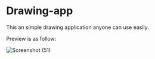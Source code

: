# Drawing-app

This an simple drawing application anyone can use easily.

Preview is as follow:

![Screenshot (51)](https://user-images.githubusercontent.com/81806503/229371027-c206002f-f490-44bd-abf7-a3215472c2f6.png)

